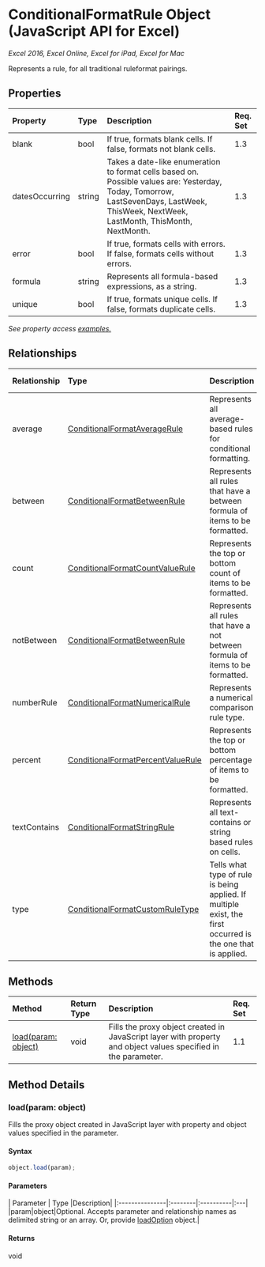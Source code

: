 # ConditionalFormatRule Object (JavaScript API for Excel)

_Excel 2016, Excel Online, Excel for iPad, Excel for Mac_

Represents a rule, for all traditional ruleformat pairings.

## Properties

| Property	   | Type	|Description| Req. Set|
|:---------------|:--------|:----------|:----|
|blank|bool|If true, formats blank cells. If false, formats not blank cells.|1.3||
|datesOccurring|string|Takes a date-like enumeration to format cells based on. Possible values are: Yesterday, Today, Tomorrow, LastSevenDays, LastWeek, ThisWeek, NextWeek, LastMonth, ThisMonth, NextMonth.|1.3||
|error|bool|If true, formats cells with errors. If false, formats cells without errors.|1.3||
|formula|string|Represents all formula-based expressions, as a string.|1.3||
|unique|bool|If true, formats unique cells. If false, formats duplicate cells.|1.3||

_See property access [examples.](#property-access-examples)_

## Relationships
| Relationship | Type	|Description| Req. Set|
|:---------------|:--------|:----------|:----|
|average|[ConditionalFormatAverageRule](conditionalformataveragerule.md)|Represents all average-based rules for conditional formatting.|1.3||
|between|[ConditionalFormatBetweenRule](conditionalformatbetweenrule.md)|Represents all rules that have a between formula of items to be formatted.|1.3||
|count|[ConditionalFormatCountValueRule](conditionalformatcountvaluerule.md)|Represents the top or bottom count of items to be formatted.|1.3||
|notBetween|[ConditionalFormatBetweenRule](conditionalformatbetweenrule.md)|Represents all rules that have a not between formula of items to be formatted.|1.3||
|numberRule|[ConditionalFormatNumericalRule](conditionalformatnumericalrule.md)|Represents a numerical comparison rule type.|1.3||
|percent|[ConditionalFormatPercentValueRule](conditionalformatpercentvaluerule.md)|Represents the top or bottom percentage of items to be formatted.|1.3||
|textContains|[ConditionalFormatStringRule](conditionalformatstringrule.md)|Represents all text-contains or string based rules on cells.|1.3||
|type|[ConditionalFormatCustomRuleType](conditionalformatcustomruletype.md)|Tells what type of rule is being applied. If multiple exist, the first occurred is the one that is applied.|1.3||

## Methods

| Method		   | Return Type	|Description| Req. Set|
|:---------------|:--------|:----------|:----|
|[load(param: object)](#loadparam-object)|void|Fills the proxy object created in JavaScript layer with property and object values specified in the parameter.|1.1|

## Method Details


### load(param: object)
Fills the proxy object created in JavaScript layer with property and object values specified in the parameter.

#### Syntax
```js
object.load(param);
```

#### Parameters
| Parameter	   | Type	|Description|
|:---------------|:--------|:----------|:---|
|param|object|Optional. Accepts parameter and relationship names as delimited string or an array. Or, provide [loadOption](loadoption.md) object.|

#### Returns
void
